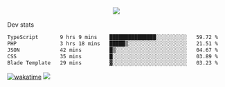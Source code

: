<h3 align="center">
  <a href="https://github.com/spoopy2023">
      <img src="https://github-profile-trophy.vercel.app/?username=Spoopy2023&no-bg=true&no-frame=true">
  </a>
</h3>

Dev stats
<!--START_SECTION:waka-->

```txt
TypeScript       9 hrs 9 mins    ███████████████░░░░░░░░░░   59.72 %
PHP              3 hrs 18 mins   █████▒░░░░░░░░░░░░░░░░░░░   21.51 %
JSON             42 mins         █▒░░░░░░░░░░░░░░░░░░░░░░░   04.67 %
CSS              35 mins         █░░░░░░░░░░░░░░░░░░░░░░░░   03.89 %
Blade Template   29 mins         ▓░░░░░░░░░░░░░░░░░░░░░░░░   03.23 %
```

<!--END_SECTION:waka-->
[![wakatime](https://wakatime.com/badge/user/018ece4c-ff65-47b1-86a2-26e4e720c978.svg)](https://wakatime.com/@mac_g)
<img src="https://camo.githubusercontent.com/935c1e1091fb0ce9d975d06263ed4bc014721cd7e52b557f59b07c85da01afe3/68747470733a2f2f6b6f6d617265762e636f6d2f67687076632f3f757365726e616d653d5843726166744d616e3532266c6162656c3d566965777326636f6c6f723d626c7565267374796c653d706c6173746963">
